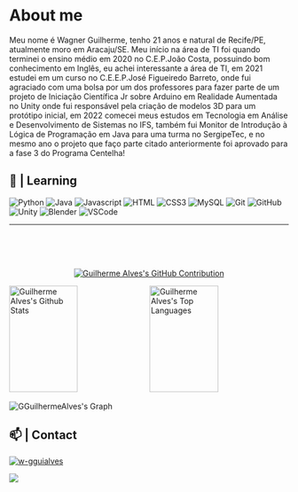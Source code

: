  # About me

Meu nome é Wagner Guilherme, tenho 21 anos e natural de Recife/PE, atualmente moro em Aracaju/SE. Meu início na área de TI foi quando terminei o ensino médio em 2020 no C.E.P.João Costa, possuindo bom conhecimento em Inglês, eu achei interessante a área de TI, em 2021 estudei em um curso no C.E.E.P.José Figueiredo Barreto, onde fui agraciado com uma bolsa por um dos professores para fazer parte de um projeto de Iniciação Científica Jr sobre Arduino em Realidade Aumentada no Unity onde fui responsável pela criação de modelos 3D para um protótipo inicial, em 2022 comecei meus estudos em Tecnologia em Análise e Desenvolvimento de Sistemas no IFS, também fui Monitor de Introdução à Lógica de Programação em Java para uma turma no SergipeTec, e no mesmo ano o projeto que faço parte citado anteriormente foi aprovado para a fase 3 do Programa Centelha!


## 🚀 | Learning
![Python](https://img.shields.io/badge/Python-2A2E49?style=for-the-badge&logo=Python)
![Java](https://img.shields.io/badge/java-AF0505?style=for-the-badge&logo=java&logoColor=white)
![Javascript](https://img.shields.io/badge/Javascript-F0DB4F?style=for-the-badge&labelColor=black&logo=javascript&logoColor=F0DB4F)
![HTML](https://img.shields.io/badge/HTML5-E34F26?style=for-the-badge&logo=html5&logoColor=white)
![CSS3](https://img.shields.io/badge/CSS3-1572B6?style=for-the-badge&logo=css3&logoColor=white)
![MySQL](https://img.shields.io/badge/-MySQL-black?style=for-the-badge&logo=mysql)
![Git](https://img.shields.io/badge/Git-F05032?style=for-the-badge&logo=git&logoColor=white)
![GitHub](https://img.shields.io/badge/-GitHub-181717?style=for-the-badge&logo=github)
![Unity](https://img.shields.io/badge/Unity-100000?style=for-the-badge&logo=unity&logoColor=white)
![Blender](https://img.shields.io/badge/blender-%23F5792A.svg?style=for-the-badge&logo=blender&logoColor=white)
![VSCode](https://img.shields.io/badge/Visual_Studio-0078d7?style=for-the-badge&logo=visual%20studio&logoColor=white)

<!--
![Nodejs](https://img.shields.io/badge/Nodejs-3C873A?style=for-the-badge&labelColor=black&logo=node.js&logoColor=3C873A)
![Typescript](https://img.shields.io/badge/Typescript-007acc?style=for-the-badge&labelColor=black&logo=typescript&logoColor=007acc)
![React](https://img.shields.io/badge/-React-61DBFB?style=for-the-badge&labelColor=black&logo=react&logoColor=61DBFB)
![React Native](https://img.shields.io/badge/React_Native-20232A?style=for-the-badge&logo=react&logoColor=61DAFB)

-->
<hr/>
<br>
<br>
<br>

<p align="center">
  <a href="https://github.com/GGuilhermeAlves">
    <img src="https://github-profile-summary-cards.vercel.app/api/cards/profile-details?username=GGuilhermeAlves&theme=radical" alt="Guilherme Alves's GitHub Contribution"/>
  </a>
</p>

<a> 
    <a href="https://github.com/alsiam"><img alt="Guilherme Alves's Github Stats" src="https://denvercoder1-github-readme-stats.vercel.app/api?username=GGuilhermeAlves&show_icons=true&count_private=true&theme=react&border_color=7F3FBF&bg_color=0D1117&title_color=F85D7F&icon_color=F8D866" height="192px" width="49.5%"/></a>
  <a href="https://github.com/alsiam"><img alt="Guilherme Alves's Top Languages" src="https://denvercoder1-github-readme-stats.vercel.app/api/top-langs/?username=GGuilhermeAlves&langs_count=8&layout=compact&theme=react&border_color=7F3FBF&bg_color=0D1117&title_color=F85D7F&icon_color=F8D866" height="192px" width="49.5%"/></a>
  <br/>
</a>


![GGuilhermeAlves's Graph](https://github-readme-activity-graph.cyclic.app/graph?username=GGuilhermeAlves&custom_title=Guilherme%20Alves's%20GitHub%20Activity%20Graph&bg_color=0D1117&color=7F3FBF&line=7F3FBF&point=7F3FBF&area_color=FFFFFF&title_color=FFFFFF&area=true)

## 📫 | Contact

<a href="https://linkedin.com/in/w-gguialves" target="_blank">
  <img src="https://img.shields.io/badge/LinkedIn-0077B5?style=for-the-badge&logo=linkedin&logoColor=white" alt="w-gguialves"/>
 </a>

![](https://komarev.com/ghpvc/?username=GGuilhermeAlves&color=dc143c)
